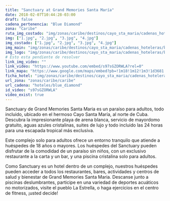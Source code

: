 ```yaml
---
title: "Sanctuary at Grand Memories Santa María"
date: 2018-02-07T10:44:28-03:00
draft: false
cadena_pertenencia: "Blue Diamond"
zona: "Caribe"
ruta_img_costado: "img/zonas/caribe/destinos/cayo_sta_maria/cadenas_hoteleras/blue_diamond/memories/sanctuary_at_grand_memories_santa_maria/imagenes_hotel/"
img: ["1.jpg", "2.jpg", "3.jpg", "4.jpg"]
img_costado: ["1.jpg", "2.jpg", "3.jpg", "4.jpg"]
img_main: "img/zonas/caribe/destinos/cayo_sta_maria/cadenas_hoteleras/blue_diamond/memories/sanctuary_at_grand_memories_santa_maria/ficha_hotel.jpg"
img_logo: "img/zonas/caribe/destinos/cayo_sta_maria/cadenas_hoteleras/blue_diamond/memories/sanctuary_at_grand_memories_santa_maria/logo/logo_hotel.jpg"
# Esto esta pendiente de resolver
link_img_video: ""
link_video: "https://www.youtube.com/embed/s97sGZORWLA?rel=0"
link_mapa: "https://www.google.com/maps/embed?pb=!1m18!1m12!1m3!1d3681.862056757006!2d-79.02916078503888!3d22.658931185138474!2m3!1f0!2f0!3f0!3m2!1i1024!2i768!4f13.1!3m3!1m2!1s0x892a952e266af645%3A0xb5a3b457b620a2bf!2sSanctuary+at+Grand+Memories+Santa+Maria!5e0!3m2!1ses!2scl!4v1518031854328"
ficha_hotel: "img/zonas/caribe/destinos/cayo_sta_maria/cadenas_hoteleras/blue_diamond/memories/sanctuary_at_grand_memories_santa_maria/ficha_hotel.pdf"
url_zona: "zonas/caribe/caribe"
url_cadena: "hoteles/blue_diamond"
id_video: "s97sGZORWLA"
video_exist: true
---
```

Sanctuary de Grand Memories Santa Maria es un paraíso para adultos, todo incluido, ubicado en el hermoso Cayo Santa María, al norte de Cuba. Descubra la impresionante playa de arena blanca, servicio de mayordomo gratuito, aguas azules cristalinas, suites de lujo y todo incluido las 24 horas para una escapada tropical más exclusiva.

 Este complejo solo para adultos ofrece un entorno tranquilo que atiende a huéspedes de 18 años o mayores. Los huéspedes del Sanctuary pueden disfrutar de la comodidad de un paraíso sin niños, con un exclusivo restaurante a la carta y un bar, y una piscina cristalina solo para adultos.

Como Sanctuary es un hotel dentro de un complejo, nuestros huéspedes pueden acceder a todos los restaurantes, bares, actividades y centros de salud y bienestar de Grand Memories Santa Maria. Descanse junto a piscinas deslumbrantes, participe en una variedad de deportes acuáticos no motorizados, visite el pueblo La Estrella, o haga ejercicios en el centro de fitness, ¡usted decide!
